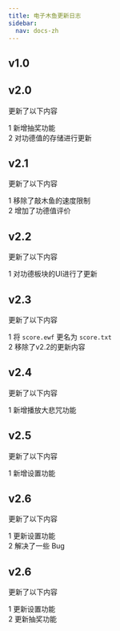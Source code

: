 ```yaml
---
title: 电子木鱼更新日志
sidebar:
  nav: docs-zh
---
```


## v1.0

## v2.0
更新了以下内容

1 新增抽奖功能    
2 对功德值的存储进行更新

## v2.1
更新了以下内容

1 移除了敲木鱼的速度限制  
2 增加了功德值评价  

## v2.2
更新了以下内容

1 对功德板块的UI进行了更新  

## v2.3
更新了以下内容
 
1 将 `score.ewf` 更名为 `score.txt`  
2 移除了v2.2的更新内容  

## v2.4
更新了以下内容  

1 新增播放大悲咒功能   

## v2.5
更新了以下内容

1 新增设置功能

## v2.6
更新了以下内容

1 更新设置功能    
2 解决了一些 Bug

## v2.6
更新了以下内容

1 更新设置功能    
2 更新抽奖功能  